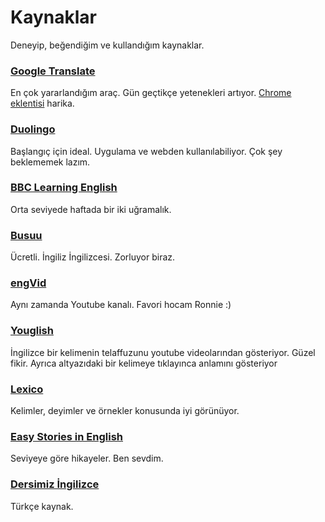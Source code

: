 # Kaynaklar

Deneyip, beğendiğim ve kullandığım kaynaklar.

### [Google Translate](https://translate.google.com)
En çok yararlandığım araç. Gün geçtikçe yetenekleri artıyor. [Chrome eklentisi](https://chrome.google.com/webstore/detail/google-translate/aapbdbdomjkkjkaonfhkkikfgjllcleb?hl=tr) harika.

### [Duolingo](https://tr.duolingo.com)
Başlangıç için ideal. Uygulama ve webden kullanılabiliyor. Çok şey beklememek lazım.  

### [BBC Learning English](https://www.bbc.co.uk/learningenglish)
Orta seviyede haftada bir iki uğramalık.  

### [Busuu](https://busuu.com)
Ücretli. İngiliz İngilizcesi. Zorluyor biraz.  

### [engVid](https://www.engvid.com/)
Aynı zamanda Youtube kanalı. Favori hocam Ronnie :)   

### [Youglish](https://youglish.com/)
İngilizce bir kelimenin telaffuzunu youtube videolarından gösteriyor. Güzel fikir. Ayrıca altyazıdaki bir kelimeye tıklayınca anlamını gösteriyor

### [Lexico](https://www.lexico.com)
Kelimler, deyimler ve örnekler konusunda iyi görünüyor.


### [Easy Stories in English](https://easystoriesinenglish.com/)
Seviyeye göre hikayeler. Ben sevdim.

### [Dersimiz İngilizce](http://www.dersimizingilizce.com/)
Türkçe kaynak. 
